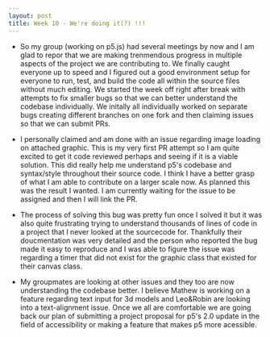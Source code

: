 ```yaml
---
layout: post
title: Week 10 - We're doing it(?) !!!
---
```


- So my group (working on p5.js) had several meetings by now and I am glad to repor that we are making trenmendous progress in multiple aspects of the project we are contributing to. We finally caught everyone up to speed and I figured out a good environment setup for everyone to run, test, and build the code all within the source files without much editing. We started the week off right after break with attempts to fix smaller bugs so that we can better understand the codebase individually. We initally all individually worked on separate bugs creating different branches on one fork and then claiming issues so that we can submit PRs.

- I personally claimed and am done with an issue regarding image loading on attached graphic. This is my very first PR attempt so I am quite excited to get it code reviewed perhaps and seeing if it is a viable solution. This did really help me understand p5's codebase and syntax/style throughout their source code. <!--more--> I think I have a better grasp of what I am able to contribute on a larger scale now. As planned this was the result I wanted. I am currently waiting for the issue to be assigned and then I will link the PR.

- The process of solving this bug was pretty fun once I solved it but it was also quite frustrating trying to understand thousands of lines of code in a project that I never looked at the sourcecode for. Thankfully their doucmentation was very detailed and the person who reported the bug made it easy to reproduce and I was able to figure the issue was regarding a timer that did not exist for the graphic class that existed for their canvas class.

- My groupmates are looking at other issues and they too are now understanding the codebase better. I believe Mathew is working on a feature regarding text input for 3d models and Leo&Robin are looking into a text-alignment issue. Once we all are comfortable we are going back our plan of submitting a project proposal for p5's 2.0 update in the field of accessibility or making a feature that makes p5 more acessible.